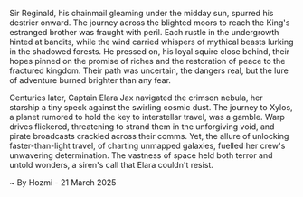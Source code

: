 
Sir Reginald, his chainmail gleaming under the midday sun, spurred his destrier onward.  The journey across the blighted moors to reach the King's estranged brother was fraught with peril.  Each rustle in the undergrowth hinted at bandits, while the wind carried whispers of mythical beasts lurking in the shadowed forests.  He pressed on, his loyal squire close behind, their hopes pinned on the promise of riches and the restoration of peace to the fractured kingdom.  Their path was uncertain, the dangers real, but the lure of adventure burned brighter than any fear.

Centuries later, Captain Elara Jax navigated the crimson nebula, her starship a tiny speck against the swirling cosmic dust.  The journey to Xylos, a planet rumored to hold the key to interstellar travel, was a gamble.  Warp drives flickered, threatening to strand them in the unforgiving void, and pirate broadcasts crackled across their comms.  Yet, the allure of unlocking faster-than-light travel, of charting unmapped galaxies, fuelled her crew's unwavering determination.  The vastness of space held both terror and untold wonders, a siren's call that Elara couldn't resist.

~ By Hozmi - 21 March 2025

